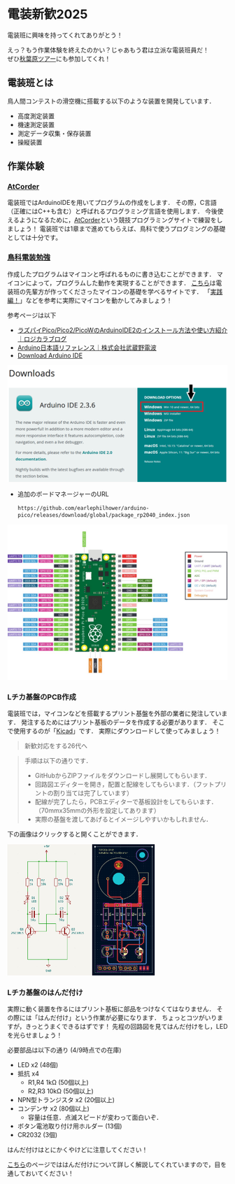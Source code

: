 # 電装新歓2025
電装班に興味を持ってくれてありがとう！


えっ？もう作業体験を終えたのかい？じゃあもう君は立派な電装班員だ！  
ぜひ[秋葉原ツアー](otherContents/AkihabaraTour2025.md)にも参加してくれ！

## 電装班とは
鳥人間コンテストの滑空機に搭載する以下のような装置を開発しています．
- 高度測定装置
- 機速測定装置
- 測定データ収集・保存装置
- 操縦装置

## 作業体験
### [AtCorder](https://atcoder.jp/contests/apg4b)
電装班ではArduinoIDEを用いてプログラムの作成をします．
その際，C言語（正確にはC++も含む）と呼ばれるプログラミング言語を使用します．
今後使えるようになるために，[AtCorder](https://atcoder.jp/contests/apg4b)という競技プログラミングサイトで練習をしましょう！
電装班では1章まで進めてもらえば、鳥科で使うプログミングの基礎としては十分です。

### [鳥科電装勉強](https://geode-kicker-e37.notion.site/f4303f1da5d94d21af8da94cfff05153)
作成したプログラムはマイコンと呼ばれるものに書き込むことができます．
マイコンによって，プログラムした動作を実現することができます．
[こちら](https://geode-kicker-e37.notion.site/f4303f1da5d94d21af8da94cfff05153)は電装班の先輩方が作ってくださったマイコンの基礎を学べるサイトです．
「[実践編！](https://geode-kicker-e37.notion.site/1d0f665803ce807fb891f5df901ba133)」などを参考に実際にマイコンを動かしてみましょう！

参考ページは以下
- [ラズパイPico/Pico2/PicoWのArduinoIDE2のインストール方法や使い方紹介｜ロジカラブログ](https://logikara.blog/raspi-pico-arduinoide/)
- [Arduino日本語リファレンス｜株式会社武蔵野電波](http://www.musashinodenpa.com/arduino/ref/)
- [Download Arduino IDE](https://www.arduino.cc/en/software/)

<img src="images/download_arduino_ide.png" width=600px>

- 追加のボードマネージャーのURL  
  ```
  https://github.com/earlephilhower/arduino-pico/releases/download/global/package_rp2040_index.json
  ```

<img src="images/pico_pin_assign.jpg" width=600px>

### Lチカ基盤のPCB作成
電装班では，マイコンなどを搭載するプリント基盤を外部の業者に発注しています．
発注するためにはプリント基板のデータを作成する必要があります．
そこで使用するのが「[Kicad](https://www.kicad.org/download/)」です．
実際にダウンロードして使ってみましょう！

> 新歓対応をする26代へ

> 手順は以下の通りです．
> - GitHubからZIPファイルをダウンロードし展開してもらいます．
> - 回路図エディターを開き，配置と配線をしてもらいます．（フットプリントの割り当ては完了しています）
> - 配線が完了したら，PCBエディターで基板設計をしてもらいます．（70mmx35mmの外形を設定してあります）
> - 実際の基盤を渡してあげるとイメージしやすいかもしれません．

下の画像はクリックすると開くことができます．

<img src="images/SCH_Astable_Multivibrator.png" style="height:300px;"><img src="images/PCB_Astable_Multivibrator.png" style="height:300px;">

### Lチカ基盤のはんだ付け
実際に動く装置を作るにはプリント基板に部品をつけなくてはなりません．
その際には「はんだ付け」という作業が必要になります．
ちょっとコツがいりますが，きっとうまくできるはずです！
先程の回路図を見てはんだ付けをし，LEDを光らせましょう！


必要部品は以下の通り (4/9時点での在庫)
- LED x2 (48個)
- 抵抗 x4
  - R1,R4 1kΩ (50個以上)
  - R2,R3 10kΩ (50個以上)
- NPN型トランジスタ x2 (20個以上)
- コンデンサ x2 (80個以上)
  - 容量は任意．点滅スピードが変わって面白いぞ．
- ボタン電池取り付け用ホルダー (13個)
- CR2032 (3個)


はんだ付けはとにかくやけどに注意してください！

[こちら](https://fujimoostudios.org/?p=66)のページでははんだ付けについて詳しく解説してくれていますので，目を通しておいてください！
